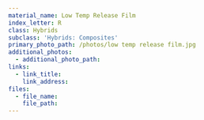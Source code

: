 ```yaml
---
material_name: Low Temp Release Film
index_letter: R
class: Hybrids
subclass: 'Hybrids: Composites'
primary_photo_path: /photos/low temp release film.jpg
additional_photos:
  - additional_photo_path:
links:
  - link_title:
    link_address:
files:
  - file_name:
    file_path:
---
```



